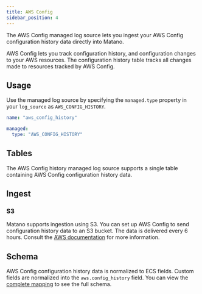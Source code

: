 ```yaml
---
title: AWS Config
sidebar_position: 4
---
```


The AWS Config managed log source lets you ingest your AWS Config configuration history data directly into Matano.

AWS Config lets you track configuration history, and configuration changes to your AWS resources. The configuration history table tracks all changes made to resources tracked by AWS Config.

## Usage

Use the managed log source by specifying the `managed.type` property in your `log_source` as `AWS_CONFIG_HISTORY`.

```yml
name: "aws_config_history"

managed:
  type: "AWS_CONFIG_HISTORY"
```

## Tables

The AWS Config history managed log source supports a single table containing AWS Config configuration history data.

## Ingest

### S3

Matano supports ingestion using S3. You can set up AWS Config to send configuration history data to an S3 bucket. The data is delivered every 6 hours. Consult the [AWS documentation](https://aws.amazon.com/blogs/mt/configuration-history-configuration-snapshot-files-aws-config/) for more information.

## Schema

AWS Config configuration history data is normalized to ECS fields. Custom fields are normalized into the `aws.config_history` field. You can view the [complete mapping][1] to see the full schema.

[1]: https://github.com/matanolabs/matano/blob/main/data/managed/log_sources/aws_config_history/log_source.yml
